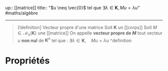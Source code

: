 up:: [[matrice]]
title:: "$u \neq \vec{0}$ tel que $\exists \lambda \in \mathbf{K}, Mu = \lambda u$"
#maths/algèbre 

---

> [!definition] Vecteur propre d'une matrice
> Soit $\mathbf{K}$ un [[corps]] 
> Soit $M \in \mathcal{M}_{n}(\mathbf{K})$ une [[matrice]] 
> On appelle **vecteur propre de $M$** tout vecteur $u$ **non nul** de $\mathbf{K}^{n}$ tel que :
> $\exists \lambda \in \mathbf{K}, \quad Mu = \lambda u$
^definition

# Propriétés




